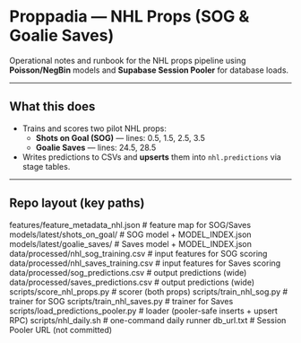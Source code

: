 # Proppadia — NHL Props (SOG & Goalie Saves)

Operational notes and runbook for the NHL props pipeline using **Poisson/NegBin** models and **Supabase Session Pooler** for database loads.

---

## What this does

- Trains and scores two pilot NHL props:
  - **Shots on Goal (SOG)** — lines: 0.5, 1.5, 2.5, 3.5
  - **Goalie Saves** — lines: 24.5, 28.5
- Writes predictions to CSVs and **upserts** them into `nhl.predictions` via stage tables.

---

## Repo layout (key paths)

features/feature_metadata_nhl.json # feature map for SOG/Saves
models/latest/shots_on_goal/ # SOG model + MODEL_INDEX.json
models/latest/goalie_saves/ # Saves model + MODEL_INDEX.json
data/processed/nhl_sog_training.csv # input features for SOG scoring
data/processed/nhl_saves_training.csv # input features for Saves scoring
data/processed/sog_predictions.csv # output predictions (wide)
data/processed/saves_predictions.csv # output predictions (wide)
scripts/score_nhl_props.py # scorer (both props)
scripts/train_nhl_sog.py # trainer for SOG
scripts/train_nhl_saves.py # trainer for Saves
scripts/load_predictions_pooler.py # loader (pooler-safe inserts + upsert RPC)
scripts/nhl_daily.sh # one-command daily runner
db_url.txt # Session Pooler URL (not committed)
